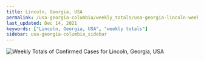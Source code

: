 ```yaml
---
title: Lincoln, Georgia, USA
permalink: /usa-georgia-columbia/weekly_totals/usa-georgia-lincoln-weekly_totals.html
last_updated: Dec 14, 2021
keywords: ["Lincoln, Georgia, USA", "weekly totals"]
sidebar: usa-georgia-columbia_sidebar
---
```


![Weekly Totals of Confirmed Cases for Lincoln, Georgia, USA](/covid_tracker/images/graphs/usa-georgia-lincoln-weekly_totals_graph.png)
